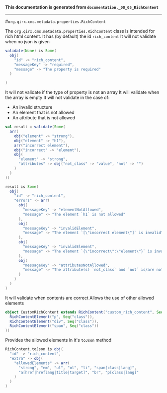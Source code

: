 **This documentation is generated from `documentation._08_05_RichContent`**

---
#`org.qirx.cms.metadata.properties.RichContent`

The `org.qirx.cms.metadata.properties.RichContent` class is intended for rich html content.
It has (by default) the id `rich_content`
It will not validate when no json is given
```scala
validate(None) is Some(
  obj(
    "id" -> "rich_content",
    "messageKey" -> "required",
    "message" -> "The property is required"
  )

)
```
It will not validate if the type of property is not an array
It will validate when the array is empty
It will not validate in the case of: 
- An invalid structure
- An element that is not allowed
- An attribute that is not allowed
```scala
val result = validate(Some(
  arr(
    obj("element" -> "strong"),
    obj("element" -> "h1"),
    arr("incorrect element"),
    obj("incorrect" -> "element"),
    obj(
      "element" -> "strong",
      "attributes" -> obj("not_class" -> "value", "not" -> "")
    )
  )
))

result is Some(
  obj(
    "id" -> "rich_content",
    "errors" -> arr(
      obj(
        "messageKey" -> "elementNotAllowed",
        "message" -> "The element `h1` is not allowed"
      ),
      obj(
        "messageKey" -> "invalidElement",
        "message" -> "The element `[\"incorrect element\"]` is invalid"
      ),
      obj(
        "messageKey" -> "invalidElement",
        "message" -> "The element `{\"incorrect\":\"element\"}` is invalid"
      ),
      obj(
        "messageKey" -> "attributesNotAllowed",
        "message" -> "The attribute(s) `not_class` and `not` is/are not allowed"
      )
    )
  )
)
```
It will validate when contents are correct
Allows the use of other allowed elements
```scala
object CustomRichContent extends RichContent("custom_rich_content", Seq(
  RichContentElement("p", Seq("class")),
  RichContentElement("div", Seq("class")),
  RichContentElement("span", Seq("class"))
))
```
Provides the allowed elements in it's `toJson` method
```scala
RichContent.toJson is obj(
  "id" -> "rich_content",
  "extra" -> obj(
    "allowedElements" -> arr(
      "strong", "em", "ul", "ol", "li", "span[class|lang]",
      "a[href|hreflang|title|target]", "br", "p[class|lang]"
    )
  )
)
```
